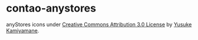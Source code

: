 contao-anystores
================

anyStores icons under [Creative Commons Attribution 3.0 License](http://creativecommons.org/licenses/by/3.0/legalcode) by [Yusuke Kamiyamane](http://p.yusukekamiyamane.com).

